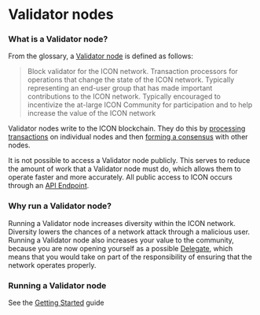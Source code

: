 # Validator nodes

### What is a Validator node? <a href="#why-should-i-run-an-ethereum-node" id="why-should-i-run-an-ethereum-node"></a>

From the glossary, a [Validator node](https://icon.community/glossary/validator-node/) is defined as follows:

> Block validator for the ICON network. Transaction processors for operations that change the state of the ICON network. Typically representing an end-user group that has made important contributions to the ICON network. Typically encouraged to incentivize the at-large ICON Community for participation and to help increase the value of the ICON network

Validator nodes write to the ICON blockchain. They do this by [processing transactions](../../icon-stack/icon-execution-environments/) on individual nodes and then [forming a consensus](../computational-utilities/consensus-mechanism.md) with other nodes.

It is not possible to access a Validator node publicly. This serves to reduce the amount of work that a Validator node must do, which allows them to operate faster and more accurately. All public access to ICON occurs through an [API Endpoint](api-endpoints.md).

### Why run a Validator node?

Running a Validator node increases diversity within the ICON network. Diversity lowers the chances of a network attack through a malicious user. Running a Validator node also increases your value to the community, because you are now opening yourself as a possible [Delegate](../governance/delegates.md), which means that you would take on part of the responsibility of ensuring that the network operates properly.

### Running a Validator node

See the [Getting Started](../../getting-started/how-to-run-a-validator-node/) guide
